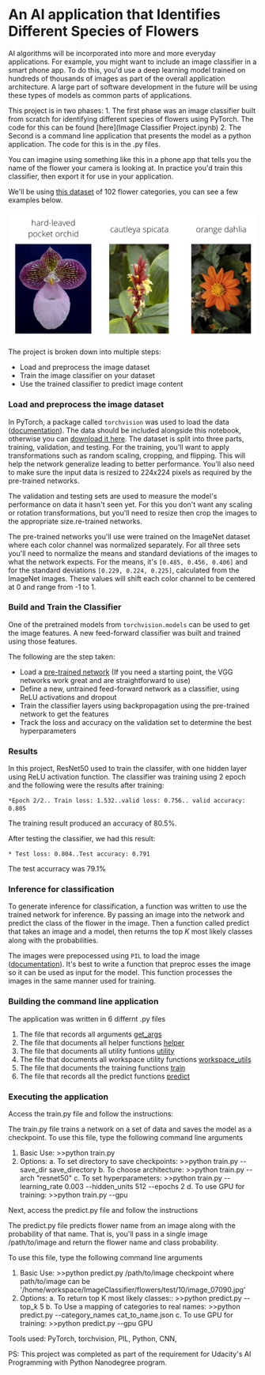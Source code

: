 # An AI application that Identifies Different Species of Flowers

AI algorithms will be incorporated into more and more everyday applications. For example, you might want to include an image classifier in a smart phone app. To do this, you'd use a deep learning model trained on hundreds of thousands of images as part of the overall application architecture. A large part of software development in the future will be using these types of models as common parts of applications.

This project is in two phases:
    1. The first phase was an image classifier built from scratch for identifying different species of flowers using PyTorch. The code for this can be found [here](Image Classifier Project.ipynb)
    2. The Second is a command line application that presents the model as a python application. The code for this is in the .py files.
 
You can imagine using something like this in a phone app that tells you the name of the flower your camera is looking at. In practice you'd train this classifier, then export it for use in your application.
    
We'll be using [this dataset](http://www.robots.ox.ac.uk/~vgg/data/flowers/102/index.html) of 102 flower categories, you can see a few examples below. 

<img src='assets/Flowers.png' width=500px>

The project is broken down into multiple steps:

* Load and preprocess the image dataset
* Train the image classifier on your dataset
* Use the trained classifier to predict image content

### Load and preprocess the image dataset

In PyTorch, a package called `torchvision` was used to load the data ([documentation](http://pytorch.org/docs/0.3.0/torchvision/index.html)). The data should be included alongside this notebook, otherwise you can [download it here](https://s3.amazonaws.com/content.udacity-data.com/nd089/flower_data.tar.gz). The dataset is split into three parts, training, validation, and testing. For the training, you'll want to apply transformations such as random scaling, cropping, and flipping. This will help the network generalize leading to better performance. You'll also need to make sure the input data is resized to 224x224 pixels as required by the pre-trained networks.

The validation and testing sets are used to measure the model's performance on data it hasn't seen yet. For this you don't want any scaling or rotation transformations, but you'll need to resize then crop the images to the appropriate size.re-trained networks.

The pre-trained networks you'll use were trained on the ImageNet dataset where each color channel was normalized separately. For all three sets you'll need to normalize the means and standard deviations of the images to what the network expects. For the means, it's `[0.485, 0.456, 0.406]` and for the standard deviations `[0.229, 0.224, 0.225]`, calculated from the ImageNet images.  These values will shift each color channel to be centered at 0 and range from -1 to 1.

### Build and Train the Classifier

One of the pretrained models from `torchvision.models` can be used to get the image features. A new feed-forward classifier was built and trained using those features.

The following are the step taken: 

* Load a [pre-trained network](http://pytorch.org/docs/master/torchvision/models.html) (If you need a starting point, the VGG networks work great and are straightforward to use)
* Define a new, untrained feed-forward network as a classifier, using ReLU activations and dropout
* Train the classifier layers using backpropagation using the pre-trained network to get the features
* Track the loss and accuracy on the validation set to determine the best hyperparameters

### Results

In this project, ResNet50 used to train the classifer, with one hidden layer using ReLU activation function. The classifier was training using 2 epoch and the following were the results after training:

    *Epoch 2/2.. Train loss: 1.532..valid loss: 0.756.. valid accuracy: 0.805

The training result produced an accuracy of 80.5%.

After testing the classifier, we had this result:

    * Test loss: 0.804..Test accuracy: 0.791

The test accurracy was 79.1%

### Inference for classification

To generate inference for classification, a function was written to use the trained network for inference. By passing an image into the network and predict the class of the flower in the image. Then a function called predict that takes an image and a model, then returns the top  𝐾  most likely classes along with the probabilities.

The images were prepocessed using `PIL` to load the image ([documentation](https://pillow.readthedocs.io/en/latest/reference/Image.html)). It's best to write a function that preproc
esses the image so it can be used as input for the model. This function processes the images in the same manner used for training. 

### Building the command line application

The application was written in 6 differnt .py files
1. The file that records all arguments [get_args](get_args.py)
2. The file that documents all helper functions [helper](helper.py)
3. The file that documents all utility funtions [utility](utility.py)
4. The file that documents all workspace utility functions [workspace_utils](workspace-utils.py)
5. The file that documents the training functions [train](train.py)
6. The file that records all the predict functions [predict](predict.py)

### Executing the application

Access the train.py file and follow the instructions:

The train.py file trains a network on a set of data and saves the model as a checkpoint.
To use this file, type the following command line arguments

1. Basic Use: >>python train.py 
2. Options: 
    a. To set directory to save checkpoints: >>python train.py --save_dir save_directory
    b. To choose architecture: >>python train.py --arch "resnet50"
    c. To set hyperparameters: >>python train.py --learning_rate 0.003 --hidden_units 512 --epochs 2
    d. To use GPU for training: >>python train.py --gpu
    
    
Next, access the predict.py file and follow the instructions

The predict.py file predicts flower name from an image along with the probability of that name. That is, you'll pass in a single image /path/to/image and return the flower name and class probability.

To use this file, type the following command line arguments

1. Basic Use: >>python predict.py /path/to/image checkpoint where path/to/image can be '/home/workspace/ImageClassifier/flowers/test/10/image_07090.jpg'
2. Options: 
    a. To return top K most likely classes:: >>python predict.py --top_k 5
    b. To Use a mapping of categories to real names: >>python predict.py --category_names cat_to_name.json
    c. To use GPU for training: >>python predict.py --gpu GPU

Tools used: PyTorch, torchvision, PIL, Python,  CNN, 

PS: This project was completed as part of the requirement for Udacity's AI Programming with Python Nanodegree program. 
